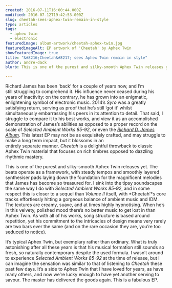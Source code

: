 ```yaml
---
created: 2016-07-11T16:00:44.000Z
modified: 2016-07-12T19:42:53.000Z
slug: cheetah-sees-aphex-twin-remain-in-style
type: articles
tags:
  - aphex twin
  - electronic
featuredimage: album-artwork/cheetah-aphex-twin.jpg
featuredimageAlt: EP artwork of 'Cheetah' by Aphex Twin
showFeaturedImage: true
title: "&#8216;Cheetah&#8217; sees Aphex Twin remain in style"
author: andre-dack
blurb: This is one of the purest and silky-smooth Aphex Twin releases yet, with steady tempos and smoothly layered synthesiser pads laying down the foundation

---
```


Richard James has been ‘back’ for a couple of years now, and I’m still struggling to comprehend it. His influence never ceased during his years of inactivity: on the contrary, he has grown into an enigmatic, enlightening symbol of electronic music. 2014’s *Syro* was a greatly satisfying return, serving as proof that he’s still ‘got it’ whilst simultaneously embarrassing his peers in its attention to detail. That said, I struggle to compare it to his best works, and view it as an accomplished demonstration of James’s abilities as opposed to a proper record on the scale of *Selected Ambient Works 85-92*, or even the [*Richard D. James Album*](/reviews/aphex-twin-richard-d-james-album/). This latest EP may not be as exquisitely crafted, and may struggle to make a long term impact, but it blossoms in an entirely separate manner. *Cheetah* is a delightful throwback to classic Aphex Twin material that focuses on rich timbres opposed to dazzling rhythmic mastery.

This is one of the purest and silky-smooth Aphex Twin releases yet. The beats operate as a framework, with steady tempos and smoothly layered synthesiser pads laying down the foundation for the magnificent melodies that James has become so treasured for. I sink into the tipsy soundscapes the same way I do with *Selected Ambient Works 85-92*, and in some respect this is closer to a sequel than *Volume II* itself, with *Cheetah’*s core tracks effortlessly hitting a gorgeous balance of ambient music and IDM. The textures are creamy, suave, and at times highly hypnotising. When he’s in this velvety, polished mood there’s no better music to get lost in than Aphex Twin. As with all of his works, song structure is based around repetition, yet his commitment to the intricacies of design means very rarely are two bars ever the same (and on the rare occasion they are, you’re too seduced to notice).

It’s typical Aphex Twin, but exemplary rather than ordinary. What is truly astonishing after all these years is that his musical formation still sounds so fresh, so naturally contemporary despite the used formula. I wasn’t around to experience *Selected Ambient Works 85-92* at the time of release, but I can imagine the sensation was similar to that of listening to *Cheetah* these past few days. It’s a side to Aphex Twin that I have loved for years, as have many others, and now we’re lucky enough to have yet another serving to savour. The master has delivered the goods again. This is a fabulous EP.